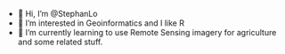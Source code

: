 - 👋 Hi, I’m @StephanLo
- 👀 I’m interested in Geoinformatics and I like R
- 🌱 I’m currently learning to use Remote Sensing imagery for agriculture and some related stuff.

<!---
StephanLo/StephanLo is a ✨ special ✨ repository because its `README.md` (this file) appears on your GitHub profile.
You can click the Preview link to take a look at your changes.
--->
